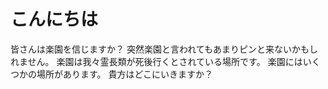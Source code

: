 # こんにちは
皆さんは楽園を信じますか？
突然楽園と言われてもあまりピンと来ないかもしれません。
楽園は我々霊長類が死後行くとされている場所です。
楽園にはいくつかの場所があります。
貴方はどこにいきますか？
